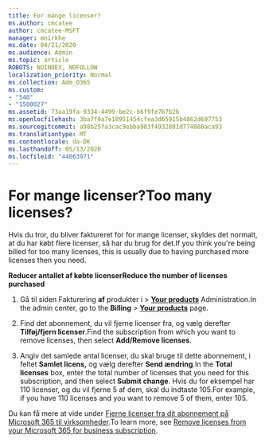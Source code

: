 ```yaml
---
title: For mange licenser?
ms.author: cmcatee
author: cmcatee-MSFT
manager: mnirkhe
ms.date: 04/21/2020
ms.audience: Admin
ms.topic: article
ROBOTS: NOINDEX, NOFOLLOW
localization_priority: Normal
ms.collection: Adm_O365
ms.custom:
- "540"
- "1500027"
ms.assetid: 73aa19fa-9334-4499-be2c-b6f9fe7b7b2b
ms.openlocfilehash: 3ba7f9a7e18951454cfea3d65915b4862d697753
ms.sourcegitcommit: a98b25fa3cac9ebba983f4932881d774880aca93
ms.translationtype: MT
ms.contentlocale: da-DK
ms.lasthandoff: 05/13/2020
ms.locfileid: "44063971"
---
```

# <a name="too-many-licenses"></a><span data-ttu-id="437be-102">For mange licenser?</span><span class="sxs-lookup"><span data-stu-id="437be-102">Too many licenses?</span></span>

<span data-ttu-id="437be-103">Hvis du tror, du bliver faktureret for for mange licenser, skyldes det normalt, at du har købt flere licenser, så har du brug for det.</span><span class="sxs-lookup"><span data-stu-id="437be-103">If you think you're being billed for too many licenses, this is usually due to having purchased more licenses then you need.</span></span>
  
<span data-ttu-id="437be-104">**Reducer antallet af købte licenser**</span><span class="sxs-lookup"><span data-stu-id="437be-104">**Reduce the number of licenses purchased**</span></span>
  
1. <span data-ttu-id="437be-105">Gå til siden Fakturering **af** produkter i \> **[Your products](https://go.microsoft.com/fwlink/p/?linkid=842054)** Administration.</span><span class="sxs-lookup"><span data-stu-id="437be-105">In the admin center, go to the **Billing** \> **[Your products](https://go.microsoft.com/fwlink/p/?linkid=842054)** page.</span></span>

2. <span data-ttu-id="437be-106">Find det abonnement, du vil fjerne licenser fra, og vælg derefter **Tilføj/fjern licenser**.</span><span class="sxs-lookup"><span data-stu-id="437be-106">Find the subscription from which you want to remove licenses, then select **Add/Remove licenses**.</span></span>

3. <span data-ttu-id="437be-107">Angiv det samlede antal licenser, du skal bruge til dette abonnement, i feltet **Samlet licens,** og vælg derefter **Send ændring**.</span><span class="sxs-lookup"><span data-stu-id="437be-107">In the **Total licenses** box, enter the total number of licenses that you need for this subscription, and then select **Submit change**.</span></span> <span data-ttu-id="437be-108">Hvis du for eksempel har 110 licenser, og du vil fjerne 5 af dem, skal du indtaste 105.</span><span class="sxs-lookup"><span data-stu-id="437be-108">For example, if you have 110 licenses and you want to remove 5 of them, enter 105.</span></span>

<span data-ttu-id="437be-109">Du kan få mere at vide under [Fjerne licenser fra dit abonnement på Microsoft 365 til virksomheder](https://docs.microsoft.com/office365/admin/subscriptions-and-billing/remove-licenses-from-subscription).</span><span class="sxs-lookup"><span data-stu-id="437be-109">To learn more, see [Remove licenses from your Microsoft 365 for business subscription](https://docs.microsoft.com/office365/admin/subscriptions-and-billing/remove-licenses-from-subscription).</span></span>